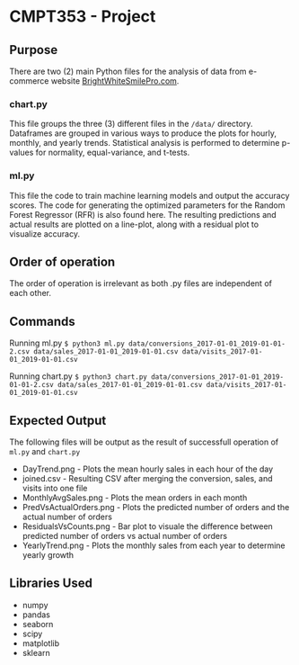 # CMPT353 - Project

## Purpose

There are two (2) main Python files for the analysis of data from e-commerce website [BrightWhiteSmilePro.com](https://brightwhitesmilepro.com/).

### chart.py

This file groups the three (3) different files in the `/data/` directory. Dataframes are grouped in various ways to produce the plots for hourly,
monthly, and yearly trends. Statistical analysis is performed to determine p-values for normality, equal-variance, and t-tests.

### ml.py

This file the code to train machine learning models and output the accuracy scores. The code for generating the optimized parameters for the
Random Forest Regressor (RFR) is also found here. The resulting predictions and actual results are plotted on a line-plot, along with a residual
plot to visualize accuracy.  


## Order of operation

The order of operation is irrelevant as both .py files are independent of each other.


## Commands

Running ml.py 
`$ python3 ml.py data/conversions_2017-01-01_2019-01-01-2.csv data/sales_2017-01-01_2019-01-01.csv data/visits_2017-01-01_2019-01-01.csv`

Running chart.py 
`$ python3 chart.py data/conversions_2017-01-01_2019-01-01-2.csv data/sales_2017-01-01_2019-01-01.csv data/visits_2017-01-01_2019-01-01.csv`

## Expected Output

The following files will be output as the result of successfull operation of `ml.py` and `chart.py`
- DayTrend.png - Plots the mean hourly sales in each hour of the day 
- joined.csv - Resulting CSV after merging the conversion, sales, and visits into one file
- MonthlyAvgSales.png - Plots the mean orders in each month
- PredVsActualOrders.png - Plots the predicted number of orders and the actual number of orders
- ResidualsVsCounts.png - Bar plot to visuale the difference between predicted number of orders vs actual number of orders
- YearlyTrend.png - Plots the monthly sales from each year to determine yearly growth


## Libraries Used
- numpy
- pandas
- seaborn
- scipy
- matplotlib
- sklearn

